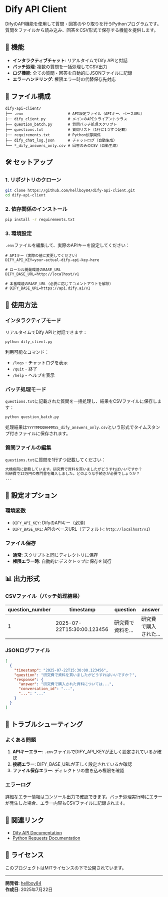 # Dify API Client

DifyのAPI機能を使用して質問・回答のやり取りを行うPythonプログラムです。質問をファイルから読み込み、回答をCSV形式で保存する機能を提供します。

## 🚀 機能

- **インタラクティブチャット**: リアルタイムでDify APIと対話
- **バッチ処理**: 複数の質問を一括処理してCSV出力
- **ログ機能**: 全ての質問・回答を自動的にJSONファイルに記録
- **エラーハンドリング**: 権限エラー時の代替保存先対応

## 📁 ファイル構成

```
dify-api-client/
├── .env                    # API設定ファイル（APIキー、ベースURL）
├── dify_client.py          # メインのAPIクライアントクラス
├── question_batch.py       # 質問バッチ処理スクリプト
├── questions.txt           # 質問リスト（1行に1つずつ記載）
├── requirements.txt        # Python依存関係
├── dify_chat_log.json      # チャットログ（自動生成）
└── *_dify_answers_only.csv # 回答のみのCSV（自動生成）
```

## 🛠️ セットアップ

### 1. リポジトリのクローン

```bash
git clone https://github.com/hellboy84/dify-api-client.git
cd dify-api-client
```

### 2. 依存関係のインストール

```bash
pip install -r requirements.txt
```

### 3. 環境設定

`.env`ファイルを編集して、実際のAPIキーを設定してください：

```env
# APIキー（実際の値に変更してください）
DIFY_API_KEY=your-actual-dify-api-key-here

# ローカル開発環境のBASE_URL
DIFY_BASE_URL=http://localhost/v1

# 本番環境のBASE_URL（必要に応じてコメントアウトを解除）
# DIFY_BASE_URL=https://api.dify.ai/v1
```

## 📝 使用方法

### インタラクティブモード

リアルタイムでDify APIと対話できます：

```bash
python dify_client.py
```

利用可能なコマンド：
- `/logs` - チャットログを表示
- `/quit` - 終了
- `/help` - ヘルプを表示

### バッチ処理モード

`questions.txt`に記載された質問を一括処理し、結果をCSVファイルに保存します：

```bash
python question_batch.py
```

処理結果は`YYYYMMDDHHMMSS_dify_answers_only.csv`という形式でタイムスタンプ付きファイルに保存されます。

### 質問ファイルの編集

`questions.txt`に質問を1行ずつ記載してください：

```txt
大橋病院に勤務しています。研究費で資料を買いましたがどうすればいいですか？
科研費で12万円の専門書を購入しました。どのような手続きが必要でしょうか？
...
```

## 🔧 設定オプション

### 環境変数

- `DIFY_API_KEY`: DifyのAPIキー（必須）
- `DIFY_BASE_URL`: APIのベースURL（デフォルト: `http://localhost/v1`）

### ファイル保存

- **通常**: スクリプトと同じディレクトリに保存
- **権限エラー時**: 自動的にデスクトップに保存を試行

## 📊 出力形式

### CSVファイル（バッチ処理結果）

| question_number | timestamp | question | answer |
|---|---|---|---|
| 1 | 2025-07-22T15:30:00.123456 | 研究費で資料を... | 研究費で購入された... |

### JSONログファイル

```json
[
  {
    "timestamp": "2025-07-22T15:30:00.123456",
    "question": "研究費で資料を買いましたがどうすればいいですか？",
    "response": {
      "answer": "研究費で購入された資料については...",
      "conversation_id": "...",
      "...": "..."
    }
  }
]
```

## 🐛 トラブルシューティング

### よくある問題

1. **APIキーエラー**: `.env`ファイルでDIFY_API_KEYが正しく設定されているか確認
2. **接続エラー**: DIFY_BASE_URLが正しく設定されているか確認
3. **ファイル保存エラー**: ディレクトリの書き込み権限を確認

### エラーログ

詳細なエラー情報はコンソール出力で確認できます。バッチ処理実行時にエラーが発生した場合、エラー内容もCSVファイルに記録されます。

## 🔗 関連リンク

- [Dify API Documentation](https://docs.dify.ai/en/openapi-api-access-readme#api-access)
- [Python Requests Documentation](https://docs.python-requests.org/)

## 📄 ライセンス

このプロジェクトはMITライセンスの下で公開されています。

---

**開発者**: [hellboy84](https://github.com/hellboy84)  
**作成日**: 2025年7月22日
